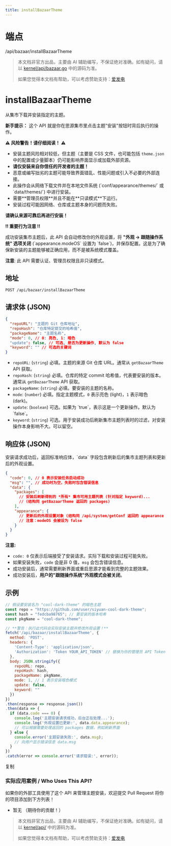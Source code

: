 ```yaml
---
title: installBazaarTheme
---
```

# 端点

/api/bazaar/installBazaarTheme

> 本文档非官方出品，主要由 AI 辅助编写，不保证绝对准确。如有疑问，请以 [kernel/api/bazaar.go](https://github.com/siyuan-note/siyuan/blob/master/kernel/api/bazaar.go) 中的源码为准。
> 
> 如果您觉得本文档有帮助，可以考虑赞助支持：[爱发电](https://afdian.com/a/leolee9086?tab=feed)

# installBazaarTheme

从集市下载并安装指定的主题。

**新手提示：** 这个 API 就是你在思源集市里点击主题"安装"按钮时背后执行的操作。

**⚠️ 风险警告！请仔细阅读！ ⚠️**

-   安装主题风险相对较低，但主题（主要是 CSS 文件，也可能包括 `theme.json` 中的配置或少量脚本）仍可能影响界面显示或加载外部资源。
-   **请仅安装来自你信任的开发者的主题！**
-   恶意或编写拙劣的主题可能导致界面错乱、性能问题或引入不必要的外部连接。
-   此操作会从网络下载文件并在本地文件系统 (\`conf/appearance/themes/\` 或 \`data/themes/\`) 中进行安装。
-   需要\*\*管理员权限\*\*并且不能在\*\*只读模式\*\*下运行。
-   安装过程可能因网络、仓库或主题本身的问题而失败。

**请确认来源可靠后再进行安装！**

**‼️ 重要行为注意 ‼️**

成功安装集市主题后，此 API 会自动修改你的外观设置，将 **"外观 -> 跟随操作系统" 选项关闭** (\`appearance.modeOS\` 设置为 \`false\`)，并保存配置。这是为了确保新安装的主题能够被正确应用，而不是被系统模式覆盖。

**注意**: 此 API 需要认证、管理员权限且非只读模式。

## 地址

`POST /api/bazaar/installBazaarTheme`

## 请求体 (JSON)

```json
{
  "repoURL": "主题的 Git 仓库地址",
  "repoHash": "仓库特定提交的哈希值",
  "packageName": "主题名称",
  "mode": 0, // 0: 亮色, 1: 暗色
  "update": false, // 可选, 是否为更新操作, 默认为 false
  "keyword": "" // 可选的关键词
}
```

-   `repoURL`: (`string`) 必填。主题的来源 Git 仓库 URL。通常从 `getBazaarTheme` API 获取。
-   `repoHash`: (`string`) 必填。仓库的特定 commit 哈希值，代表要安装的版本。通常从 `getBazaarTheme` API 获取。
-   `packageName`: (`string`) 必填。要安装的主题的名称。
-   `mode`: (`number`) 必填。指定主题模式，`0` 表示亮色 (light)，`1` 表示暗色 (dark)。
-   `update`: (`boolean`) 可选。如果为 \`true\`，表示这是一个更新操作。默认为 \`false\`。
-   `keyword`: (`string`) 可选。用于安装成功后刷新集市主题列表时的过滤，对安装操作本身影响不大。可以留空。

## 响应体 (JSON)

安装请求成功后，返回标准响应体，\`data\` 字段包含刷新后的集市主题列表和更新后的外观设置。

```json
{
  "code": 0, // 0 表示安装任务启动成功
  "msg": "", // 成功时为空，失败时包含错误信息
  "data": {
    "packages": [
      // 安装后刷新得到的 *所有* 集市可用主题列表 (针对指定 keyword)...
      // (结构同 getBazaarTheme 返回的 packages)
    ],
    "appearance": { 
      // 更新后的外观设置对象 (结构同 /api/system/getConf 返回的 appearance 部分)
      // 注意：modeOS 会被设为 false
    }
  }
}
```

**注意:**

-   `code: 0` 仅表示后端接受了安装请求。实际下载和安装过程可能失败。
-   如果安装失败，`code` 会是非 0 值，`msg` 会包含错误信息。
-   成功安装后，通常需要刷新界面或重启思源才能看到完整的主题效果。
-   成功安装后，**用户的"跟随操作系统"外观模式会被关闭**。

## 示例

```javascript
// 假设要安装名为 "cool-dark-theme" 的暗色主题
const repo = "https://github.com/user/siyuan-cool-dark-theme";
const hash = "fedcba98765"; // 要安装的版本哈希
const pkgName = "cool-dark-theme";

// **警告：执行此代码会实际安装主题并修改外观设置！**
fetch('/api/bazaar/installBazaarTheme', {
  method: 'POST',
  headers: {
    'Content-Type': 'application/json',
    'Authorization': 'Token YOUR_API_TOKEN' // 替换为你的管理员 API Token
  },
  body: JSON.stringify({
    repoURL: repo,
    repoHash: hash,
    packageName: pkgName,
    mode: 1, // 1 表示安装暗色模式
    update: false,
    keyword: ""
  })
})
.then(response => response.json())
.then(data => {
  if (data.code === 0) {
    console.log('主题安装请求成功，后台正在处理...');
    console.log('外观设置已更新:', data.data.appearance);
    // 可以根据需要处理返回的 packages 数据，例如刷新界面
  } else {
    console.error('主题安装失败:', data.msg);
    // 向用户显示错误信息 data.msg
  }
})
.catch(error => console.error('请求错误:', error));
```

复制

### 实际应用案例 / Who Uses This API?

如果你的外部工具使用了这个 API 来管理主题安装，欢迎提交 Pull Request 将你的项目添加到下方列表！

-   暂无 （期待你的贡献！）
> 本文档非官方出品，主要由 AI 辅助编写，不保证绝对准确。如有疑问，请以 [kernel/api/](https://github.com/siyuan-note/siyuan/blob/master/kernel/api/) 中的源码为准。
> 
> 如果您觉得本文档有帮助，可以考虑赞助支持：[爱发电](https://afdian.com/a/leolee9086?tab=feed)
